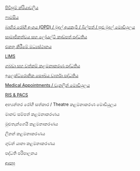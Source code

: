 [පිවිසුම් ක්රියාවලිය](https://github.com/hmislk/hmis/wiki/%E0%B6%B4%E0%B7%92%E0%B7%80%E0%B7%92%E0%B7%83%E0%B7%94%E0%B6%B8%E0%B7%8A-%E0%B6%9A%E0%B7%8A%E0%B6%BB%E0%B7%92%E0%B6%BA%E0%B7%8F%E0%B7%80%E0%B6%BD%E0%B7%92%E0%B6%BA)

[ෆාමසිය](https://github.com/hmislk/hmis/wiki/%E0%B7%86%E0%B7%8F%E0%B6%B8%E0%B7%83%E0%B7%92%E0%B6%BA)

[බාහිර රෝගී අංශය (OPD) / මුදල් අයකැමි / බිල්පත් / සුළු මුදල් මොඩියුලය](https://github.com/hmislk/hmis/wiki/%E0%B6%B6%E0%B7%8F%E0%B7%84%E0%B7%92%E0%B6%BB-%E0%B6%BB%E0%B7%9D%E0%B6%9C%E0%B7%93-%E0%B6%85%E0%B6%82%E0%B7%81%E0%B6%BA-(OPD)---%E0%B6%B8%E0%B7%94%E0%B6%AF%E0%B6%BD%E0%B7%8A-%E0%B6%85%E0%B6%BA%E0%B6%9A%E0%B7%90%E0%B6%B8%E0%B7%92--%E0%B6%B6%E0%B7%92%E0%B6%BD%E0%B7%8A%E0%B6%B4%E0%B6%AD%E0%B7%8A--%E0%B7%83%E0%B7%94%E0%B7%85%E0%B7%94-%E0%B6%B8%E0%B7%94%E0%B6%AF%E0%B6%BD%E0%B7%8A-%E0%B6%B8%E0%B7%9C%E0%B6%A9%E0%B7%92%E0%B6%BA%E0%B7%94%E0%B6%BD%E0%B6%BA)

[සාමාජිකත්වය සහ ලෝයල්ටි කාඩ්පත් පද්ධතිය](https://github.com/hmislk/hmis/wiki/%E0%B7%83%E0%B7%8F%E0%B6%B8%E0%B7%8F%E0%B6%A2%E0%B7%92%E0%B6%9A%E0%B6%AD%E0%B7%8A%E0%B7%80%E0%B6%BA-%E0%B7%83%E0%B7%84-%E0%B6%BD%E0%B7%9D%E0%B6%BA%E0%B6%BD%E0%B7%8A%E0%B6%A7%E0%B7%92-%E0%B6%9A%E0%B7%8F%E0%B6%A9%E0%B7%8A%E0%B6%B4%E0%B6%AD%E0%B7%8A-%E0%B6%B4%E0%B6%AF%E0%B7%8A%E0%B6%B0%E0%B6%AD%E0%B7%92%E0%B6%BA)


[එකතු කිරීමේ මධ්‍යස්ථානය](https://github.com/hmislk/hmis/wiki/%E0%B6%91%E0%B6%9A%E0%B6%AD%E0%B7%94-%E0%B6%9A%E0%B7%92%E0%B6%BB%E0%B7%93%E0%B6%B8%E0%B7%9A-%E0%B6%B8%E0%B6%B0%E0%B7%8A%E2%80%8D%E0%B6%BA%E0%B7%83%E0%B7%8A%E0%B6%AE%E0%B7%8F%E0%B6%B1%E0%B6%BA) 

[LIMS](https://github.com/hmislk/hmis/wiki/%E0%B6%BB%E0%B7%83%E0%B7%8F%E0%B6%BA%E0%B6%B1%E0%B7%8F%E0%B6%9C%E0%B7%8F%E0%B6%BB-%E0%B6%AD%E0%B7%9C%E0%B6%BB%E0%B6%AD%E0%B7%94%E0%B6%BB%E0%B7%94-%E0%B6%9A%E0%B7%85%E0%B6%B8%E0%B6%B1%E0%B7%8F%E0%B6%9A%E0%B6%BB%E0%B6%AB-%E0%B6%B4%E0%B6%AF%E0%B7%8A%E0%B6%B0%E0%B6%AD%E0%B7%92%E0%B6%BA-(LIMS))

[ගබඩා සහ වත්කම් කළමනාකරණ පද්ධතිය](https://github.com/hmislk/hmis/wiki/%E0%B6%9C%E0%B6%B6%E0%B6%A9%E0%B7%8F-%E0%B7%83%E0%B7%84-%E0%B7%80%E0%B6%AD%E0%B7%8A%E0%B6%9A%E0%B6%B8%E0%B7%8A-%E0%B6%9A%E0%B7%85%E0%B6%B8%E0%B6%B1%E0%B7%8F%E0%B6%9A%E0%B6%BB%E0%B6%AB-%E0%B6%B4%E0%B6%AF%E0%B7%8A%E0%B6%B0%E0%B6%AD%E0%B7%92%E0%B6%BA)

[ඉලෙක්ට්රොනික සෞඛ්ය වාර්තා පද්ධතිය](https://github.com/hmislk/hmis/wiki/%E0%B6%89%E0%B6%BD%E0%B7%99%E0%B6%9A%E0%B7%8A%E0%B6%A7%E0%B7%8A%E2%80%8D%E0%B6%BB%E0%B7%9C%E0%B6%B1%E0%B7%92%E0%B6%9A-%E0%B7%83%E0%B7%9E%E0%B6%9B%E0%B7%8A%E0%B6%BA-%E0%B7%80%E0%B7%8F%E0%B6%BB%E0%B7%8A%E0%B6%AD%E0%B7%8F-(EMR)-%E0%B6%B4%E0%B6%AF%E0%B7%8A%E0%B6%B0%E0%B6%AD%E0%B7%92%E0%B6%BA)

[Medical Appointments / චැනලින් මොඩියුලය](https://github.com/hmislk/hmis/wiki/Medical-Appointments---%E0%B6%A0%E0%B7%90%E0%B6%B1%E0%B6%BD%E0%B7%92%E0%B6%B1%E0%B7%8A-%E0%B6%B8%E0%B7%9C%E0%B6%A9%E0%B7%92%E0%B6%BA%E0%B7%94%E0%B6%BD%E0%B6%BA)

[RIS & PACS](https://github.com/hmislk/hmis/wiki/%E0%B7%80%E0%B7%92%E0%B6%9A%E0%B7%92%E0%B6%BB%E0%B6%AB-%E0%B6%AD%E0%B7%9C%E0%B6%BB%E0%B6%AD%E0%B7%94%E0%B6%BB%E0%B7%94-%E0%B6%B4%E0%B6%AF%E0%B7%8A%E0%B6%B0%E0%B6%AD%E0%B7%92%E0%B6%BA-(RIS)-%E0%B7%83%E0%B7%84-%E0%B6%B4%E0%B7%92%E0%B6%B1%E0%B7%8A%E0%B6%AD%E0%B7%96%E0%B6%BB-%E0%B7%83%E0%B6%82%E0%B6%BB%E0%B6%9A%E0%B7%8A%E0%B7%82%E0%B6%AB%E0%B6%BA-%E0%B7%83%E0%B7%84-%E0%B7%83%E0%B6%B1%E0%B7%8A%E0%B6%B1%E0%B7%92%E0%B7%80%E0%B7%9A%E0%B6%AF%E0%B6%B1-%E0%B6%B4%E0%B6%AF%E0%B7%8A%E0%B6%B0%E0%B6%AD%E0%B7%92%E0%B6%BA-(PACS))

අභ්‍යන්තර රෝගී සත්කාර / Theatre කළමනාකරණ මොඩියුලය

මානව සම්පත් කළමනාකරණය

මුළුතැන්ගෙයි කළමනාකරණය

ලිනන් කළමනාකරණය

ගුවන් යානා කළමනාකරණය

පද්ධති පරිපාලනය

[ආපසු](https://github.com/hmislk/hmis/wiki/%E0%B7%83%E0%B7%92%E0%B6%82%E0%B7%84%E0%B6%BD)